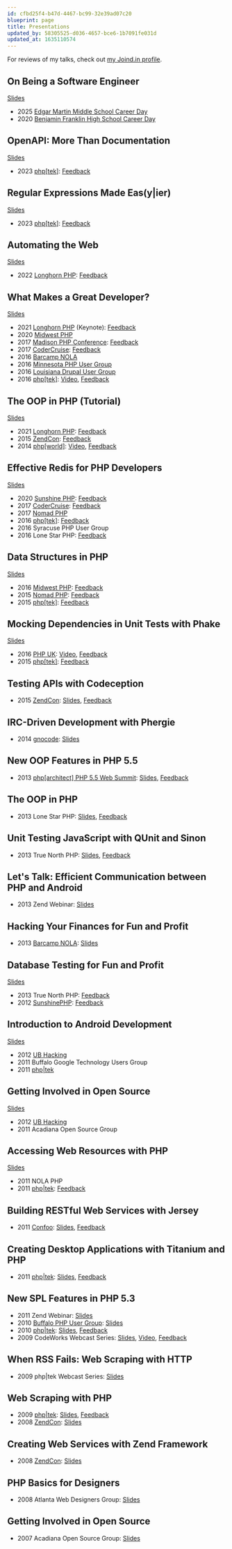 ```yaml
---
id: cfbd25f4-b47d-4467-bc99-32e39ad07c20
blueprint: page
title: Presentations
updated_by: 58305525-d036-4657-bce6-1b7091fe031d
updated_at: 1635110574
---
```

For reviews of my talks, check out [my Joind.in profile](https://joind.in/user/elazar).

## On Being a Software Engineer

[Slides](https://matthewturland.com/slides/on-being-a-software-engineer)

* 2025 [Edgar Martin Middle School Career Day](https://www.lpssonline.com/schools/edgar-martin)
* 2020 [Benjamin Franklin High School Career Day](https://www.bfhsla.org/)

## OpenAPI: More Than Documentation

[Slides](https://matthewturland.com/slides/openapi)

* 2023 [php\[tek\]](https://tek.phparch.com): [Feedback](https://joind.in/event/phptek-2023/openapi-more-than-documentation)

## Regular Expressions Made Eas(y|ier)

[Slides](https://matthewturland.com/slides/regular-expressions)

* 2023 [php\[tek\]](https://tek.phparch.com): [Feedback](https://joind.in/event/phptek-2023/regular-expressions-made-easyier)

## Automating the Web

[Slides](https://matthewturland.com/slides/automating-the-web/)

* 2022 [Longhorn PHP](https://www.longhornphp.com/): [Feedback](https://joind.in/event/longhorn-php-conference-2022/automating-the-web)

## What Makes a Great Developer?

[Slides](http://matthewturland.com/slides/great-developer)

* 2021 [Longhorn PHP](https://www.longhornphp.com/) (Keynote): [Feedback](https://joind.in/event/longhorn-php-conference-2021/what-makes-a-great-developer)
* 2020 [Midwest PHP](https://midwestphp.org)
* 2017 [Madison PHP Conference](http://2017.madisonphpconference.com): [Feedback](https://joind.in/event/madison-php-conference-2017/what-makes-a-great-developer)
* 2017 [CoderCruise](https://www.codercruise.com): [Feedback](https://joind.in/event/codercruise/what-makes-a-great-developer)
* 2016 [Barcamp NOLA](http://barcampnola.com/)
* 2016 [Minnesota PHP User Group](http://www.meetup.com/mn-php/)
* 2016 [Louisiana Drupal User Group](https://www.meetup.com/louisianadrupal/)
* 2016 [php[tek]](http://tek.phparch.com/): [Video](https://www.youtube.com/watch?v=da4Sl3iS8bI), [Feedback](https://joind.in/event/phptek-2016/what-makes-a-great-developer)

## The OOP in PHP (Tutorial)

[Slides](http://matthewturland.com/slides/phpoop-tutorial)

* 2021 [Longhorn PHP](https://www.longhornphp.com/): [Feedback](https://joind.in/event/longhorn-php-conference-2021/the-oop-in-php)
* 2015 [ZendCon](http://zendcon.com/): [Feedback](https://joind.in/event/zendcon-2015/the-oop-in-php)
* 2014 [php[world]](http://world.phparch.com/): [Video](https://www.youtube.com/watch?v=oAaNHGK1kNk), [Feedback](https://joind.in/event/phpworld/the-oop-in-php)

## Effective Redis for PHP Developers

[Slides](http://matthewturland.com/slides/effective-redis/)

* 2020 [Sunshine PHP](http://sunshinephp.com): [Feedback](https://joind.in/event/sunshinephp-2020/effective-redis-for-php-developers)
* 2017 [CoderCruise](https://www.codercruise.com): [Feedback](https://joind.in/event/codercruise/effective-redis)
* 2017 [Nomad PHP](https://nomadphp.com/)
* 2016 [php[tek]](http://tek.phparch.com/): [Feedback](https://joind.in/event/phptek-2016/effective-redis-for-php-developers)
* 2016 Syracuse PHP User Group
* 2016 Lone Star PHP: [Feedback](https://joind.in/event/lone-star-php-2016/effective-redis-for-php-developers)

## Data Structures in PHP

[Slides](http://matthewturland.com/slides/datastructures)

* 2016 [Midwest PHP](http://2016.midwestphp.org/): [Feedback](https://joind.in/event/midwest-php-2016/data-structures-in-php)
* 2015 [Nomad PHP](https://nomadphp.com/): [Feedback](https://joind.in/event/nomad-php-us---october-2015/data-structures-in-php)
* 2015 [php[tek]](http://tek.phparch.com/): [Feedback](https://joind.in/event/phptek-2015/data-structures-in-php)

## Mocking Dependencies in Unit Tests with Phake

[Slides](http://matthewturland.com/slides/phake/)

* 2016 [PHP UK](http://phpconference.co.uk/): [Video](https://www.youtube.com/watch?v=6fNL5U1FUiI), [Feedback](https://joind.in/event/php-uk-conference/mocking-dependencies-in-unit-tests-with-phake)
* 2015 [php[tek]](http://tek.phparch.com/): [Feedback](https://joind.in/event/phptek-2015/mocking-dependencies-in-unit-tests-with-phake)

## Testing APIs with Codeception

* 2015 [ZendCon](http://zendcon.com/): [Slides](http://matthewturland.com/slides/codeception/), [Feedback](https://joind.in/event/zendcon-2015/testing-apis-with-codeception)

## IRC-Driven Development with Phergie

* 2014 [gnocode](http://www.meetup.com/gnocode/): [Slides](http://matthewturland.com/slides/ircdd/)

## New OOP Features in PHP 5.5

* 2013 [php[architect] PHP 5.5 Web Summit](https://joind.in/event/phparchitect-php-55-web-summit): [Slides](http://matthewturland.com/slides/php55oop/), [Feedback](https://joind.in/event/phparchitect-php-55-web-summit/object-oriented-advancements-in-php-55)

## The OOP in PHP

* 2013 Lone Star PHP: [Slides](http://matthewturland.com/slides/phpoop), [Feedback](https://joind.in/event/lone-star-php-2013/the-oop-in-php)

## Unit Testing JavaScript with QUnit and Sinon

* 2013 True North PHP: [Slides](http://matthewturland.com/slides/jstesting/), [Feedback](https://joind.in/event/true-north-php-2013/unit-testing-javascript-with-qunit)

## Let's Talk: Efficient Communication between PHP and Android

* 2013 Zend Webinar: [Slides](http://matthewturland.com/slides/php-android)

## Hacking Your Finances for Fun and Profit

* 2013 [Barcamp NOLA](http://barcampnola.com/): [Slides](http://matthewturland.com/slides/ledger-stats/)

## Database Testing for Fun and Profit

[Slides](http://matthewturland.com/slides/phpunit-db/)

* 2013 True North PHP: [Feedback](https://joind.in/event/true-north-php-2013/database-testing-for-fun-and-profit)
* 2012 [SunshinePHP](http://sunshinephp.com/): [Feedback](https://joind.in/event/sunshinephp-developer-conference/database-testing-for-fun-and-profit)

## Introduction to Android Development

[Slides](http://matthewturland.com/slides/android/)

* 2012 [UB Hacking](http://ubhacking.com/)
* 2011 Buffalo Google Technology Users Group
* 2011 [php|tek](http://tek.phparch.com/)

## Getting Involved in Open Source

[Slides](http://matthewturland.com/slides/oss/)

* 2012 [UB Hacking](http://ubhacking.com/)
* 2011 Acadiana Open Source Group

## Accessing Web Resources with PHP

[Slides](http://matthewturland.com/slides/webscraping/)

* 2011 NOLA PHP
* 2011 [php|tek](http://tek.phparch.com/): [Feedback](https://joind.in/event/phptek-11/accessing-web-resources-with-php)

## Building RESTful Web Services with Jersey

* 2011 [Confoo](http://confoo.ca/): [Slides](http://matthewturland.com/slides/jersey/), [Feedback](https://joind.in/event/confoo-2011/building-restful-web-services-with-jersey)

## Creating Desktop Applications with Titanium and PHP

* 2011 [php|tek](http://tek.phparch.com/): [Slides](http://matthewturland.com/slides/titanium/), [Feedback](https://joind.in/event/phptek-11/creating-desktop-applications-with-titanium-and-php)

## New SPL Features in PHP 5.3

* 2011 Zend Webinar: [Slides](http://matthewturland.com/slides/spl/)
* 2010 [Buffalo PHP User Group](https://www.meetup.com/buffalophp/): [Slides](http://matthewturland.com/slides/spl/)
* 2010 [php|tek](http://tek.phparch.com/): [Slides](http://matthewturland.com/slides/spl/), [Feedback](https://joind.in/event/tekx/new-spl-features-in-php-53)
* 2009 CodeWorks Webcast Series: [Slides](http://www.slideshare.net/tobias382/new-spl-features-in-php-53), [Video](http://mtadata.s3.amazonaws.com/webcasts/20090623-spl.wmv), [Feedback](https://joind.in/event/tekx/new-spl-features-in-php-53)

## When RSS Fails: Web Scraping with HTTP

* 2009 php|tek Webcast Series: [Slides](http://www.slideshare.net/tobias382/when-rss-fails-web-scraping-with-http)

## Web Scraping with PHP

* 2009 [php|tek](http://tek.phparch.com/): [Slides](http://www.slideshare.net/tobias382/web-scraping-with-php-1485427), [Feedback](https://joind.in/event/phptek-2009-unconference/web-scraping-with-php)
* 2008 [ZendCon](http://zendcon.com/): [Slides](http://www.slideshare.net/tobias382/web-scraping-with-php-presentation)

## Creating Web Services with Zend Framework

* 2008 [ZendCon](http://zendcon.com/): [Slides](http://www.slideshare.net/tobias382/creating-web-services-with-zend-framework-presentation)

## PHP Basics for Designers

* 2008 Atlanta Web Designers Group: [Slides](http://www.slideshare.net/tobias382/php-basics-for-designers-presentation)

## Getting Involved in Open Source

* 2007 Acadiana Open Source Group: [Slides](http://www.slideshare.net/tobias382/acadiana-open-source-group-april-2008-meeting)
